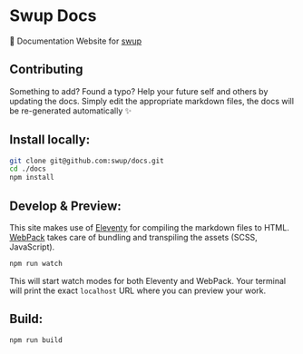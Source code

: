 # Swup Docs

:blue_book: Documentation Website for [swup](https://swup.js.org/)

## Contributing

Something to add? Found a typo? Help your future self and others by updating the docs. Simply edit the appropriate markdown files, the docs will be re-generated automatically ✨

## Install locally:

```sh
git clone git@github.com:swup/docs.git
cd ./docs
npm install
```

## Develop & Preview:
This site makes use of [Eleventy](https://github.com/11ty/eleventy) for compiling the markdown files to HTML. [WebPack](https://github.com/webpack/webpack) takes care of bundling and transpiling the assets (SCSS, JavaScript).
```sh
npm run watch
```
This will start watch modes for both Eleventy and WebPack.
Your terminal will print the exact `localhost` URL where you can preview your work.

## Build:
```sh
npm run build
```